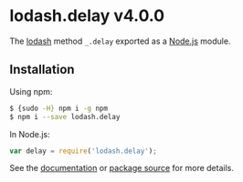 # lodash.delay v4.0.0

The [lodash](https://lodash.com/) method `_.delay` exported as a [Node.js](https://nodejs.org/) module.

## Installation

Using npm:
```bash
$ {sudo -H} npm i -g npm
$ npm i --save lodash.delay
```

In Node.js:
```js
var delay = require('lodash.delay');
```

See the [documentation](https://lodash.com/docs#delay) or [package source](https://github.com/lodash/lodash/blob/4.0.0-npm-packages/lodash.delay) for more details.
